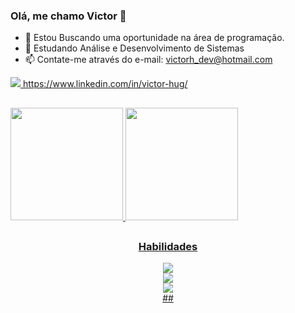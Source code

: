 ### Olá, me chamo Victor 👋
- 🔭 Estou Buscando uma oportunidade na área de programação.
- 🌱 Estudando Análise e Desenvolvimento de Sistemas
- 📫 Contate-me através do e-mail: victorh_dev@hotmail.com

<div>
  <a href="https://www.linkedin.com/in/victor-hug/"/>
  <img src="https://user-images.githubusercontent.com/102868346/185483946-ec302774-6090-4efd-b054-7e99174d574d.png"/> https://www.linkedin.com/in/victor-hug/
</div>

##

<div>
  <a href="https://github.com/Victor-devs">
    <img height="180em" src ="https://github-readme-stats.vercel.app/api?username=Victor-devs&show_icons=true&theme=dark"/>
    <img height="180em" src ="https://github-readme-stats.vercel.app/api/top-langs/?username=Victor-devs&layout=compact"/>
   
</div>

##

<div style="text-align: center"><h3>Habilidades</h3>
  <div>
    <a href="https://github.com/Victor-devs/barbearia-alura-home/blob/master/index.html"/>
    <img src="https://user-images.githubusercontent.com/102868346/185518138-6afea88b-2fe5-442f-bec6-4e5a9a2dfdc9.png">
  </div>
  <div>
    <a href="https://github.com/Victor-devs/barbearia-alura-home/blob/master/style.css"/>
    <img src="https://user-images.githubusercontent.com/102868346/185522006-2f706287-b912-4c10-b982-1da248957493.png"/>
  </div>
  <div>
    <a href="https://github.com/Victor-devs/calcula_consumo/blob/main/calcula_consumo.html"/>
    <img src="https://user-images.githubusercontent.com/102868346/185522373-3818b491-170e-4701-a2f7-ba4795fc3bd8.png"/>
  </div>
  ##
